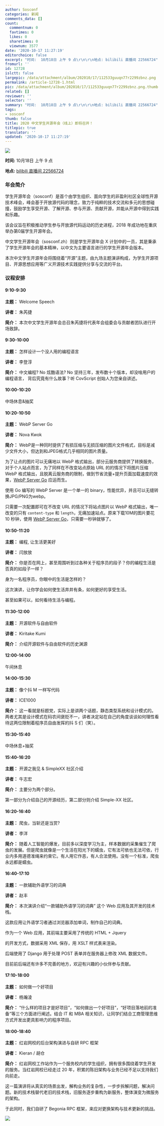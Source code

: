 ```yaml
---
author: Sosconf
categories: 新闻
comments_data: []
count:
  commentnum: 0
  favtimes: 0
  likes: 0
  sharetimes: 0
  viewnum: 3577
date: '2020-10-17 11:27:19'
editorchoice: false
excerpt: "时间:  10月18日 上午 9 点\r\n\r\n地点: bilibili 直播间 22566724"
fromurl: ''
id: 12728
islctt: false
largepic: /data/attachment/album/202010/17/112533guuqn77r2299zbnz.png
permalink: /article-12728-1.html
pic: /data/attachment/album/202010/17/112533guuqn77r2299zbnz.png.thumb.jpg
related: []
reviewer: ''
selector: ''
summary: "时间:  10月18日 上午 9 点\r\n\r\n地点: bilibili 直播间 22566724"
tags:
- sosconf
thumb: false
title: 2020 中文学生开源年会（线上）即将召开！
titlepic: true
translator: ''
updated: '2020-10-17 11:27:19'
---
```


![](/data/attachment/album/202010/17/112533guuqn77r2299zbnz.png)


**时间:** 10月18日 上午 9 点


**地点:** [bilibili 直播间 22566724](https://live.bilibili.com/22566724)


### 年会简介


学生开源年会（sosconf）是首个由学生组织、面向学生的非盈利社区全球性开源技术峰会，峰会基于开放源代码的理念，致力于纯粹的技术交流和多元的思想碰撞，鼓励学生享受开源、了解开源、参与开源、贡献开源，并能从开源中得到实践和乐趣。


该会议旨在积极推动学生参与开放源代码运动的历史进程，2018 年成功地在重庆举办第0届学生开源年会。


中文学生开源年会（sosconf.zh）则是学生开源年会 X 计划中的一员，其是秉承了学生开源年会的基本精神，以中文为主要语言进行的学生开源年会版本。


本次中文学生开源年会将围绕着“开源”主题，由九场主题演讲构成，为学生开源项目、开源思想应用等广义开源技术实践提供分享与交流的平台。


### 议程安排


#### 9:10-9:30


**主题：** Welcome Speech


**讲者：** 朱芮捷


**简介：** 本次中文学生开源年会总召朱芮捷将代表年会组委会与贡献者团队进行开场致辞。


#### 9:30-10:00


**主题：** 怎样设计一个没人用的编程语言


**讲者：** 李登淳


**简介：** 中文编程? No 炫酷语法? No 坚持三年，发布数十个版本，却没啥用户的编程语言， 背后究竟有什么故事？听 CovScript 创始人为您亲自讲述。


#### 10:00-10:20


中场休息&抽奖


#### 10:20-10:50


**主题：** WebP Server Go


**讲者：** Nova Kwok


**简介：** WebP是一种同时提供了有损压缩与无损压缩的图片文件格式，目标是减少文件大小，但达到和JPEG格式几乎相同的图片质量。


为了让点的图片可以无痛地以 WebP 格式输出，部分云服务商提供了转换服务，对于个人站点而言，为了同样在不改变站点原始 URL 的的情况下将图片压缩 WebP 格式输出，且脱离云服务商的限制，做到节省流量+提升页面加载速度的效果，[WebP Server Go](https://github.com/webp-sh/webp_server_go) 应运而生。


使用 Go 编写的 WebP Server 是一个单一的 binary，性能优异，并且可以无缝转换JPG/PNG为webp。


只需要一次配置即可在不改变 URL 的情况下将站点图片以 WebP 格式输出，唯一改变的只有 `content-type` 和 `length`，无痛加速站点。原来下载10M的图片要花 10 秒钟，使用 [WebP Server Go](https://github.com/webp-sh/webp_server_go)，只需要一秒钟就够了。


#### 10:50-11:20


**主题：** 编程, 让生活更美好


**讲者：** 闫放放


**简介：** 你是否在网上，甚至周围听到过各种关于程序员的段子？你的编程生活是否真的如段子一样？


身为一名程序员，你眼中的生活是怎样的？


这次演讲，让你学会如何使生活井井有条，如何更好的享受生活。


甚至如果可以，如何看待生活与编程。


#### 11:30-12:00


**主题：** 开源软件与自由软件


**讲者：** Kiritake Kumi


**简介：** 介绍开源软件与自由软件的历史渊源


#### 12:00-14:00


午间休息


#### 14:00-15:30


**主题：** 像个抖 M 一样写代码


**讲者：** ICE1000


**简介：** 这一看就是标题党，实际上是讲两个话题，静态类型系统和设计模式的。两者尤其是设计模式在码农间褒贬不一，讲者决定站在自己的角度谈谈如何理性看待这两位限制着程序员自由发挥的抖 S 们（笑）。


#### 15:30-15:40


中场休息+抽奖


#### 15:40-16:20


**主题：** 开源之我⻅ & SimpleXX 社区介绍


**讲者：** 牛志宏


**简介：** 主要分为两个部分。


第一部分为介绍自己的开源经历，第二部分则介绍 Simple-XX 社区。


#### 16:20-16:40


**主题：** 爬虫，当斩还是当赏?


**讲者：** 李洋


**简介：** 随着人工智能的爆发，目前多以深度学习为主，样本数据的采集催生了爬虫的发展。但是爬虫就像是一个生活在阳光下的蠕虫，它有法可依也无法可依，行业内多用道德准绳来约束它。有人用它作恶，有人合法使用。没有一个标准，爬虫永远都是蠕虫。


#### 16:40-17:10


**主题：** 一款辅助外语学习的词典


**讲者：** 赵丰


**简介：** 本次演讲介绍“一款辅助外语学习的词典” 这个 Web 应用及其开发的技术栈。


这款应用让外语学习者通过浏览器添加单词，制作自己的词典。


作为一个 Web 应用，其前端主要采用了传统的 HTML + Jquery


的开发方式，数据采用 XML 保存，用 XSLT 样式表来渲染。


后端使用了 Django 用于处理 POST 表单并在服务器上修改 XML 数据文件。


目前前后端还有许多不完善的地方，欢迎有兴趣的小伙伴参与贡献。


#### 17:10-18:00


**主题：** 如何做一个好项目


**讲者：** 杨瀚淩


**简介：** “什么样的项目才是好项目”，“如何做出一个好项目”，“好项目落地前的准备”等三个方面进行阐述。结合 IT 和 MBA 相关知识，让同学们结合工商管理思维方式开发出更具影响力的程序项目。


#### 18:00-18:40


**主题：** 红岩网校的后台架构演进与自研 RPC 框架


**讲者：** Kieran / 胡仓


**简介：** 红岩网校工作站作为一个服务校内的学生组织，拥有很多围绕着学生开发的服务。当红岩网校已经走过 20 年，积累的陈旧架构与业务已经不足以支持我们向前走。


这一篇演讲将从真实的场景出发，解构业务的复杂性，一步步拆解问题，解决问题。新的技术栈替代老旧的技术栈，旧服务逐步重构为新服务，整体演变为微服务的架构。


于此同时，我们自研了 Begonia RPC 框架，来应对更换架构与技术更新的挑战。


![](/data/attachment/album/202010/17/112632pf3qzqmx3gmtwkj3.png)